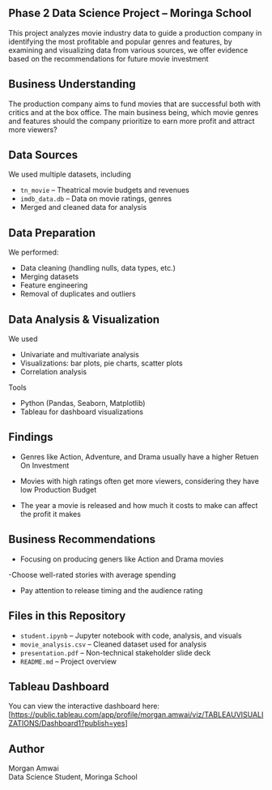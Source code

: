 
## Phase 2 Data Science Project – Moringa School

This project analyzes movie industry data to guide a production company in identifying the most profitable and popular genres and features, by examining and visualizing data from various sources, we offer evidence based on the  recommendations for future movie investment



##  Business Understanding

The production company aims to fund movies that are successful both with critics and at the box office.
The main business being, which movie genres and features should the company prioritize to earn more profit and attract more viewers?



##  Data Sources

We used multiple datasets, including
- `tn_movie` – Theatrical movie budgets and revenues
- `imdb_data.db` – Data on movie ratings, genres
- Merged and cleaned data for analysis



##  Data Preparation

We performed:
- Data cleaning (handling nulls, data types, etc.)
- Merging datasets
- Feature engineering
- Removal of duplicates and outliers



## Data Analysis & Visualization

We used
- Univariate and multivariate analysis
- Visualizations: bar plots, pie charts, scatter plots
- Correlation analysis

Tools
- Python (Pandas, Seaborn, Matplotlib)
- Tableau for dashboard visualizations



##  Findings

- Genres like Action, Adventure, and Drama usually have a higher Retuen On Investment

- Movies with high ratings often get more viewers, considering they have low Production Budget

- The year a movie is released and how much it costs to make can affect the profit it makes



##  Business Recommendations

- Focusing on producing geners like Action and Drama movies

-Choose well-rated stories with average spending

- Pay attention to release timing and the audience rating



##  Files in this Repository

- `student.ipynb` – Jupyter notebook with code, analysis, and visuals
- `movie_analysis.csv` – Cleaned dataset used for analysis
- `presentation.pdf` – Non-technical stakeholder slide deck
- `README.md` – Project overview



##  Tableau Dashboard

You can view the interactive dashboard here:  
 [https://public.tableau.com/app/profile/morgan.amwai/viz/TABLEAUVISUALIZATIONS/Dashboard1?publish=yes]



##  Author

Morgan Amwai  
Data Science Student, Moringa School




